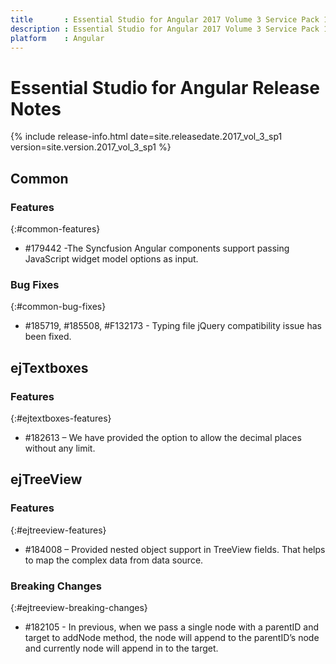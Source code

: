 ```yaml
---
title 		: Essential Studio for Angular 2017 Volume 3 Service Pack 1 Release Notes
description : Essential Studio for Angular 2017 Volume 3 Service Pack 1 Release Notes
platform 	: Angular
---
```


# Essential Studio for Angular Release Notes

{% include release-info.html date=site.releasedate.2017_vol_3_sp1 version=site.version.2017_vol_3_sp1 %} 





## Common

### Features
{:#common-features}

* \#179442 -The Syncfusion Angular components support passing JavaScript widget model options as input.


### Bug Fixes	
{:#common-bug-fixes}

* \#185719, #185508, #F132173 - Typing file jQuery compatibility issue has been fixed.

## ejTextboxes

### Features	
{:#ejtextboxes-features}

* #182613 – We have provided the option to allow the decimal places without any limit.

## ejTreeView

### Features
{:#ejtreeview-features}

* \#184008 – Provided nested object support in TreeView fields. That helps to map the complex data from data source.

### Breaking Changes
{:#ejtreeview-breaking-changes}

* \#182105 - In previous, when we pass a single node with a parentID and target to addNode method, the node will append to the parentID’s node and currently node will append in to the target.
